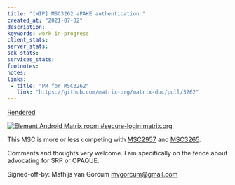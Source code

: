 ```yaml
---
title: "[WIP] MSC3262 aPAKE authentication "
created_at: "2021-07-02"
description:
keywords: work-in-progress
client_stats:
server_stats:
sdk_stats:
services_stats:
footnotes:
notes:
links:
 - title: "PR for MSC3262"
   link: "https://github.com/matrix-org/matrix-doc/pull/3262"
---
```

[Rendered](https://github.com/mvgorcum/matrix-doc/blob/aPAKE/proposals/3262-apake_authentication.md)

[![Element Android Matrix room #secure-login:matrix.org](https://img.shields.io/matrix/secure-login:matrix.org.svg?label=%23secure-login:matrix.org&logo=matrix&server_fqdn=matrix.org)](https://matrix.to/#/#secure-login:matrix.org)

This MSC is more or less competing with [MSC2957](https://github.com/matrix-org/matrix-doc/pull/2957) and [MSC3265](https://github.com/matrix-org/matrix-doc/pull/3265).

Comments and thoughts very welcome.
I am specifically on the fence about advocating for SRP or OPAQUE.

Signed-off-by: Mathijs van Gorcum mvgorcum@gmail.com
